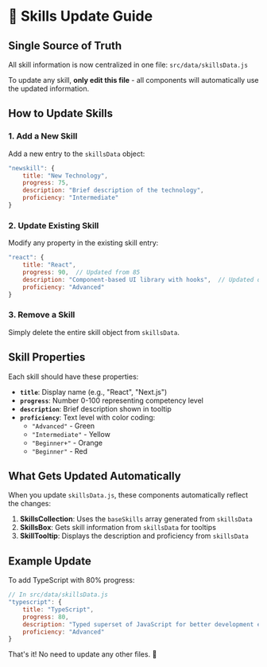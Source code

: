 # 🎯 Skills Update Guide

## Single Source of Truth

All skill information is now centralized in one file: `src/data/skillsData.js`

To update any skill, **only edit this file** - all components will automatically use the updated information.

## How to Update Skills

### 1. Add a New Skill

Add a new entry to the `skillsData` object:

```javascript
"newskill": {
    title: "New Technology",
    progress: 75,
    description: "Brief description of the technology",
    proficiency: "Intermediate"
}
```

### 2. Update Existing Skill

Modify any property in the existing skill entry:

```javascript
"react": {
    title: "React",
    progress: 90,  // Updated from 85
    description: "Component-based UI library with hooks",  // Updated description
    proficiency: "Advanced"
}
```

### 3. Remove a Skill

Simply delete the entire skill object from `skillsData`.

## Skill Properties

Each skill should have these properties:

- **`title`**: Display name (e.g., "React", "Next.js")
- **`progress`**: Number 0-100 representing competency level
- **`description`**: Brief description shown in tooltip
- **`proficiency`**: Text level with color coding:
  - `"Advanced"` - Green
  - `"Intermediate"` - Yellow  
  - `"Beginner+"` - Orange
  - `"Beginner"` - Red

## What Gets Updated Automatically

When you update `skillsData.js`, these components automatically reflect the changes:

1. **SkillsCollection**: Uses the `baseSkills` array generated from `skillsData`
2. **SkillsBox**: Gets skill information from `skillsData` for tooltips
3. **SkillTooltip**: Displays the description and proficiency from `skillsData`

## Example Update

To add TypeScript with 80% progress:

```javascript
// In src/data/skillsData.js
"typescript": {
    title: "TypeScript",
    progress: 80,
    description: "Typed superset of JavaScript for better development experience",
    proficiency: "Advanced"
}
```

That's it! No need to update any other files. 🚀
